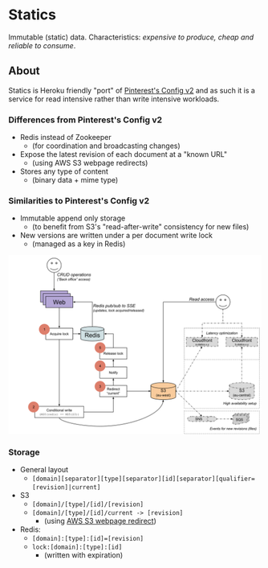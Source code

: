 # Statics

Immutable (static) data. Characteristics: _expensive to produce, cheap and reliable to consume_.

## About

Statics is Heroku friendly "port" of [Pinterest's Config v2](http://engineering.pinterest.com/post/112895488589/serving-configuration-data-at-scale-with-high)
and as such it is a service for read intensive rather than write intensive workloads.

### Differences from Pinterest's Config v2

* Redis instead of Zookeeper
   * (for coordination and broadcasting changes)
* Expose the latest revision of each document at a "known URL"
   * (using AWS S3 webpage redirects)
* Stores any type of content
   * (binary data + mime type)

### Similarities to Pinterest's Config v2

* Immutable append only storage
  * (to benefit from S3's "read-after-write" consistency for new files)
* New versions are written under a per document write lock
  * (managed as a key in Redis)

<img src="design.svg"/>

### Storage

* General layout
   * `[domain][separator][type][separator][id][separator][qualifier=[revision]|current]`
* S3
   * `[domain]/[type]/[id]/[revision]`
   * `[domain]/[type]/[id]/current -> [revision]`
      * (using [AWS S3 webpage redirect](http://docs.aws.amazon.com/AmazonS3/latest/dev/how-to-page-redirect.html))
* Redis:
   * `[domain]:[type]:[id]=[revision]`
   * `lock:[domain]:[type]:[id]`
      * (written with expiration)
